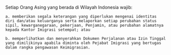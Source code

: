 Setiap Orang Asing yang berada di Wilayah Indonesia wajib:

    a. memberikan segala keterangan yang diperlukan mengenai identitas diri dan/atau keluarganya serta melaporkan setiap perubahan status sipil, kewarganegaraan, pekerjaan, Penjamin, atau perubahan alamatnya kepada Kantor Imigrasi setempat; atau

    b. memperlihatkan dan menyerahkan Dokumen Perjalanan atau Izin Tinggal yang dimilikinya apabila diminta oleh Pejabat Imigrasi yang bertugas dalam rangka pengawasan Keimigrasian.